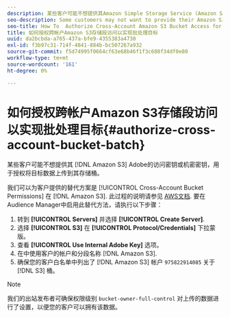 ```yaml
---
description: 某些客户可能不想提供其Amazon Simple Storage Service (Amazon S3)访问或密钥以Adobe授权将目标数据上传到他们的存储桶。
seo-description: Some customers may not want to provide their Amazon Simple Storage Service (Amazon S3) access or secret keys to Adobe to authorize destination data upload to their buckets.
seo-title: How To  Authorize Cross-Account Amazon S3 Bucket Access for Batch Destinations
title: 如何授权跨帐户Amazon S3存储段访问以实现批处理目标
uuid: da2bcbda-a765-437a-bfe9-4355383a4730
exl-id: f3b97c31-714f-4841-884b-bc507267a932
source-git-commit: f5d74995f0664cf63e68b46f1f3c608f34df0e80
workflow-type: tm+mt
source-wordcount: '161'
ht-degree: 0%

---
```


# 如何授权跨帐户Amazon S3存储段访问以实现批处理目标{#authorize-cross-account-bucket-batch}

某些客户可能不想提供其 [!DNL Amazon S3] Adobe的访问密钥或机密密钥，用于授权将目标数据上传到其存储桶。

我们可以为客户提供的替代方案是 [!UICONTROL Cross-Account Bucket Permissions] 在 [!DNL Amazon S3]. 此过程的说明请参见 [AWS文档](https://docs.aws.amazon.com/AmazonS3/latest/dev/example-walkthroughs-managing-access-example2.html). 要在Audience Manager中启用此替代方法，请执行以下步骤：

1. 转到 **[!UICONTROL Servers]** 并选择 **[!UICONTROL Create Server]**.
1. 选择 **[!UICONTROL S3]** 在 **[!UICONTROL Protocol/Credentials]** 下拉蒙版。
1. 查看 **[!UICONTROL Use Internal Adobe Key]** 选项。
1. 在中使用客户的帐户和分段名称 [!DNL Amazon S3].
1. 确保您的客户白名单中列出了 [!DNL Amazon S3] 帐户 `975822914085` 关于 [!DNL S3] 桶。

>[!NOTE]
>
>我们的出站发布者可确保权限级别 `bucket-owner-full-control` 对上传的数据进行了设置，以便您的客户可以拥有该数据。
